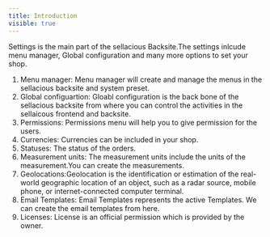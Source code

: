 ```yaml
---
title: Introduction
visible: true
---
```


Settings is the main part of the sellacious Backsite.The settings inlcude menu manager, Global configuration and many more options to set your shop.
1. Menu manager: Menu manager will create and manage the menus in the sellacious backsite and system preset.
2. Global configuartion: Gloabl configuration is the back bone of the sellacious backsite from where you can control the activities in the sellaicous frontend and backsite.
3. Permissions: Permissions menu will help you to give permission for the users.
4. Currencies: Currencies can be included in your shop.
5. Statuses: The status of the orders.
6. Measurement units: The measurement units include the units of the measurement.You can create the measurements.
7. Geolocations:Geolocation is the identification or estimation of the real-world geographic location of an object, such as a radar source, mobile phone, or internet-connected computer terminal.
8. Email Templates: Email Templates represents the active Templates. We can create the email templates from here.
9. Licenses: License is an official permission which is provided by the owner. 
